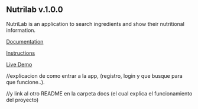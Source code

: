 ## Nutrilab v.1.0.0

NutriLab is an application to search ingredients and show their nutritional information.

[Documentation]()

[Instructions]()

[Live Demo]()




//explicacion de como entrar a la app, (registro, login y que busque para que funcione..). 

//y link al otro README en la carpeta docs (el cual explica el funcionamiento del proyecto)